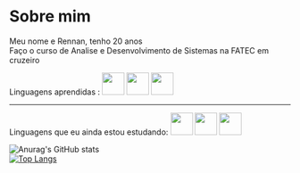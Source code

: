 <h1>Sobre mim</h1>
Meu nome e Rennan, tenho 20 anos <br>
Faço o curso de Analise e Desenvolvimento de Sistemas na FATEC em cruzeiro<br>

Linguagens aprendidas :
<img src="https://cdn.jsdelivr.net/gh/devicons/devicon/icons/java/java-original.svg" width="40" height="40"/>
<img src="https://cdn.jsdelivr.net/gh/devicons/devicon/icons/html5/html5-original.svg" width="40" height="40"/>
<img src="https://cdn.jsdelivr.net/gh/devicons/devicon/icons/css3/css3-original.svg" width="40" height="40"/>
 <hr>
 
 Linguagens que eu ainda estou estudando:
 <img src="https://cdn.jsdelivr.net/gh/devicons/devicon/icons/javascript/javascript-plain.svg" width="40" height="40" />
 <img src="https://cdn.jsdelivr.net/gh/devicons/devicon/icons/php/php-plain.svg" width="40" height="40"/>
 <img src="https://cdn.jsdelivr.net/gh/devicons/devicon/icons/lua/lua-original-wordmark.svg" width="40" height="40"/>

 ![Anurag's GitHub stats](https://github-readme-stats.vercel.app/api?username=RennanXD&show_icons=true&theme=radical)<br>
 [![Top Langs](https://github-readme-stats.vercel.app/api/top-langs/?username=RennanXD&layout=compact)](https://github.com/RennanXD/github-readme-stats)
